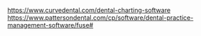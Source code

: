 https://www.curvedental.com/dental-charting-software
https://www.pattersondental.com/cp/software/dental-practice-management-software/fuse#
